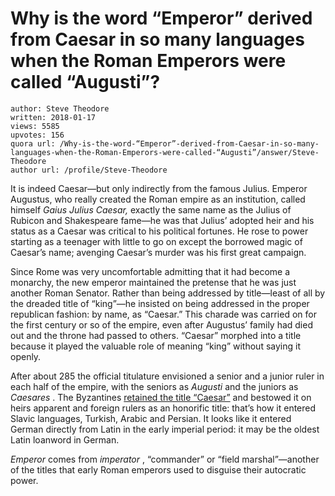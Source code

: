 # Why is the word “Emperor” derived from Caesar in so many languages when the Roman Emperors were called “Augusti”?

	author: Steve Theodore
	written: 2018-01-17
	views: 5585
	upvotes: 156
	quora url: /Why-is-the-word-“Emperor”-derived-from-Caesar-in-so-many-languages-when-the-Roman-Emperors-were-called-“Augusti”/answer/Steve-Theodore
	author url: /profile/Steve-Theodore


It is indeed Caesar—but only indirectly from the famous Julius. Emperor Augustus, who really created the Roman empire as an institution, called himself _Gaius Julius Caesar,_ exactly the same name as the Julius of Rubicon and Shakespeare fame—he was that Julius’ adopted heir and his status as a Caesar was critical to his political fortunes. He rose to power starting as a teenager with little to go on except the borrowed magic of Caesar’s name; avenging Caesar’s murder was his first great campaign.

Since Rome was very uncomfortable admitting that it had become a monarchy, the new emperor maintained the pretense that he was just another Roman Senator. Rather than being addressed by title—least of all by the dreaded title of “king”—he insisted on being addressed in the proper republican fashion: by name, as “Caesar.” This charade was carried on for the first century or so of the empire, even after Augustus’ family had died out and the throne had passed to others. “Caesar” morphed into a title because it played the valuable role of meaning “king” without saying it openly.

After about 285 the official titulature envisioned a senior and a junior ruler in each half of the empire, with the seniors as _Augusti_ and the juniors as _Caesares_ . The Byzantines [retained the title “Caesar”](https://en.wikipedia.org/wiki/Caesar_(Byzantine_title)) and bestowed it on heirs apparent and foreign rulers as an honorific title: that’s how it entered Slavic languages, Turkish, Arabic and Persian. It looks like it entered German directly from Latin in the early imperial period: it may be the oldest Latin loanword in German.

_Emperor_  comes from _imperator_ , “commander” or “field marshal”—another of the titles that early Roman emperors used to disguise their autocratic power.

